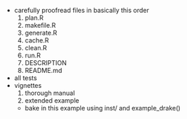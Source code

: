 - carefully proofread files in basically this order
  1. plan.R
  2. makefile.R
  3. generate.R
  4. cache.R
  5. clean.R
  6. run.R
  7. DESCRIPTION
  8. README.md
- all tests
- vignettes
  1. thorough manual
  2. extended example
    - bake in this example using inst/ and example_drake()
